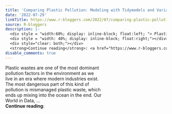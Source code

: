 ```yaml
---
title: 'Comparing Plastic Pollution: Modeling with Tidymodels and Variable Importance'
date: '2022-07-29'
linkTitle: https://www.r-bloggers.com/2022/07/comparing-plastic-pollution-modeling-with-tidymodels-and-variable-importance/
source: R-bloggers
description: |-
  <div style = "width:60%; display: inline-block; float:left; "> Plastic wastes are one of the most dominant pollution factors in the environment as we live in an era where modern industries exist. The most dangerous part of this kind of pollution is mismanaged plastic waste, which ends up mixing into the ocean in the end. Our World in Data, ...</div>
  <div style = "width: 40%; display: inline-block; float:right;"></div>
  <div style="clear: both;"></div>
  <strong>Continue reading</strong>: <a href="https://www.r-bloggers.com/2022/07/comparing-plastic-pollution-modeling-with-tidymodels-and-variable-im ...
disable_comments: true
---
```

<div style = "width:60%; display: inline-block; float:left; "> Plastic wastes are one of the most dominant pollution factors in the environment as we live in an era where modern industries exist. The most dangerous part of this kind of pollution is mismanaged plastic waste, which ends up mixing into the ocean in the end. Our World in Data, ...</div>
<div style = "width: 40%; display: inline-block; float:right;"></div>
<div style="clear: both;"></div>
<strong>Continue reading</strong>: <a href="https://www.r-bloggers.com/2022/07/comparing-plastic-pollution-modeling-with-tidymodels-and-variable-im ...